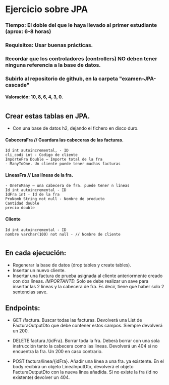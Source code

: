 # Ejercicio sobre JPA

### **Tiempo:** El doble del que le haya llevado al primer estudiante (aprox: 6-8 horas)

### **Requisitos:** Usar buenas prácticas. 

### Recordar que los controladores (controllers) **NO** deben tener ninguna referencia a la base de datos.

### Subirlo al repositorio de github, en la carpeta "examen-JPA-cascade"

#### Valoración: 10, 8, 6, 4, 3, 0.

#

## Crear estas tablas en JPA.
- Con una base de datos h2, dejando el fichero en disco duro.

#### **CabeceraFra** // Guardara las cabeceras de las facturas. 

    Id int autoincremental, - ID
    cli_codi int - Codigo de cliente
    ImporteFra Double – Importe total de la fra
    - ManyToOne. Un cliente puede tener muchas facturas

#### **LineasFra** // Las líneas de la fra. 

    - OneToMany – una cabecera de fra. puede tener n líneas
    Id int autoincremental - ID
    IdFra int - Id de la fra
    ProNomb String not null - Nombre de producto
    Cantidad double
    precio double

#### **Cliente**

    Id int autoincremental - ID
    nombre varchar(100) not null - // Nombre de cliente

#

## **En cada ejecución:**
- Regenerar la base de datos (drop tables y create tables).
- Insertar un nuevo cliente.
- Insertar una factura de prueba asignada al cliente anteriormente creado con dos líneas. 
*IMPORTANTE:* Solo se debe realizar un save para insertar las 2 líneas y la cabecera de fra. Es decir, tiene que haber solo 2 sentencias save.

## **Endpoints:**

- GET /factura. Buscar todas las facturas. Devolverá una List de  FacturaOutputDto que debe contener estos campos. Siempre devolverá un 200.
 
- DELETE  factura /{idFra}.  Borrar toda la fra. Deberá borrar con una sola instrucción tanto la cabecera como las lineas. Devolverá un 404 si no encuentra la fra. Un 200 en caso contrario.

- POST factura/linea/{idFra}.  Añadir una línea a una fra. ya existente. En el body recibirá un objeto LineaInputDto, devolverá el objeto FacturaOutputDto con la nueva línea añadida. Si no existe la fra (id no existente) devolver un 404.
